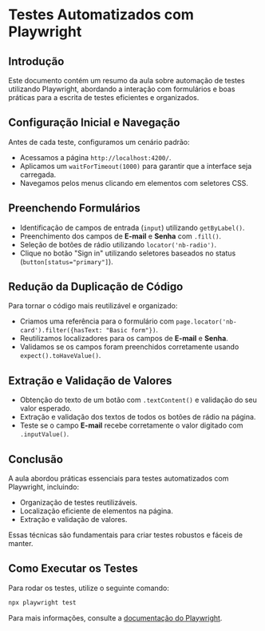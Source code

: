 # Testes Automatizados com Playwright

## Introdução

Este documento contém um resumo da aula sobre automação de testes utilizando Playwright, abordando a interação com formulários e boas práticas para a escrita de testes eficientes e organizados.

## Configuração Inicial e Navegação

Antes de cada teste, configuramos um cenário padrão:

- Acessamos a página `http://localhost:4200/`.
- Aplicamos um `waitForTimeout(1000)` para garantir que a interface seja carregada.
- Navegamos pelos menus clicando em elementos com seletores CSS.

## Preenchendo Formulários

- Identificação de campos de entrada (`input`) utilizando `getByLabel()`.
- Preenchimento dos campos de **E-mail** e **Senha** com `.fill()`.
- Seleção de botões de rádio utilizando `locator('nb-radio')`.
- Clique no botão "Sign in" utilizando seletores baseados no status (`button[status="primary"]`).

## Redução da Duplicação de Código

Para tornar o código mais reutilizável e organizado:

- Criamos uma referência para o formulário com `page.locator('nb-card').filter({hasText: "Basic form"})`.
- Reutilizamos localizadores para os campos de **E-mail** e **Senha**.
- Validamos se os campos foram preenchidos corretamente usando `expect().toHaveValue()`.

## Extração e Validação de Valores

- Obtenção do texto de um botão com `.textContent()` e validação do seu valor esperado.
- Extração e validação dos textos de todos os botões de rádio na página.
- Teste se o campo **E-mail** recebe corretamente o valor digitado com `.inputValue()`.

## Conclusão

A aula abordou práticas essenciais para testes automatizados com Playwright, incluindo:

- Organização de testes reutilizáveis.
- Localização eficiente de elementos na página.
- Extração e validação de valores.

Essas técnicas são fundamentais para criar testes robustos e fáceis de manter.

## Como Executar os Testes

Para rodar os testes, utilize o seguinte comando:

```sh
npx playwright test
```

Para mais informações, consulte a [documentação do Playwright](https://playwright.dev/).

